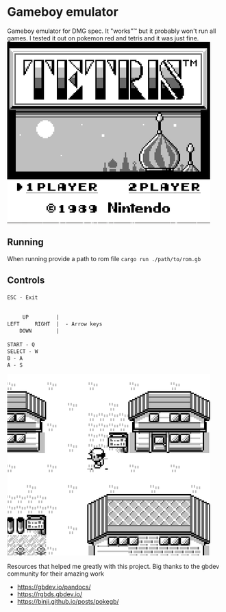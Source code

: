 # Gameboy emulator
Gameboy emulator for DMG spec. It "works"™ but it probably won't run all games. I tested it out on pokemon red and tetris and it was just fine.
![Alt Text](./gifs/tetris.gif)
## Running
When running provide a path to rom file 
    `cargo run ./path/to/rom.gb`
## Controls 
`ESC - Exit`
```
     
     UP         |
LEFT     RIGHT  |  - Arrow keys
    DOWN        |
     
START - Q
SELECT - W
B - A
A - S

```
![Alt Text](./gifs/pred.gif)

Resources that helped me greatly with this project. Big thanks to the gbdev community for their amazing work
- https://gbdev.io/pandocs/
- https://rgbds.gbdev.io/
- https://binji.github.io/posts/pokegb/

